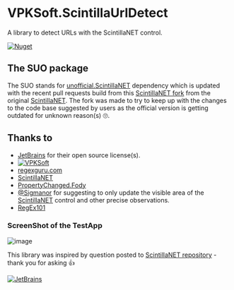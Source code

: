# VPKSoft.ScintillaUrlDetect
A library to detect URLs with the ScintillaNET control.

[![Nuget](https://img.shields.io/nuget/v/VPKSoft.ScintillaUrlDetect)](https://www.nuget.org/packages/VPKSoft.ScintillaUrlDetect/)

## The SUO package
The SUO stands for [unofficial.ScintillaNET](https://www.nuget.org/packages/unofficial.ScintillaNET/) dependency which is updated with the recent pull requests build from this [ScintillaNET fork](https://github.com/VPKSoft/ScintillaNET) from the original [ScintillaNET](https://github.com/jacobslusser/ScintillaNET). The fork was made to try to keep up with the changes to the code base suggested by users as the official version is getting outdated for unknown reason(s) 🙄.

## Thanks to
* [JetBrains](https://www.jetbrains.com/?from=VPKSoft.ScintillaUrlDetect) for their open source license(s).
* [![VPKSoft](https://circleci.com/gh/VPKSoft/VPKSoft.ScintillaUrlDetect.svg?style=shield)](https://app.circleci.com/pipelines/github/VPKSoft/VPKSoft.ScintillaUrlDetect) 
* [regexguru.com](http://www.regexguru.com/2008/11/detecting-urls-in-a-block-of-text/)
* [ScintillaNET](https://github.com/jacobslusser/ScintillaNET)
* [PropertyChanged.Fody](https://github.com/Fody/PropertyChanged)
* [@Sigmanor](https://github.com/Sigmanor) for suggesting to only update the visible area of the [ScintillaNET](https://github.com/jacobslusser/ScintillaNET) control and other precise observations.
* [RegEx101](https://regex101.com)

### ScreenShot of the TestApp
![image](https://user-images.githubusercontent.com/40712699/68073080-749e5a00-fd95-11e9-8982-398230fbe0ca.png)

This library was inspired by question posted to [ScintillaNET repository](https://github.com/jacobslusser/ScintillaNET/issues/470) - thank you for asking 👍

[![JetBrains](http://www.vpksoft.net/site/External/JetBrains/jetbrains.svg)](https://www.jetbrains.com/?from=VPKSoft.ScintillaUrlDetect)
